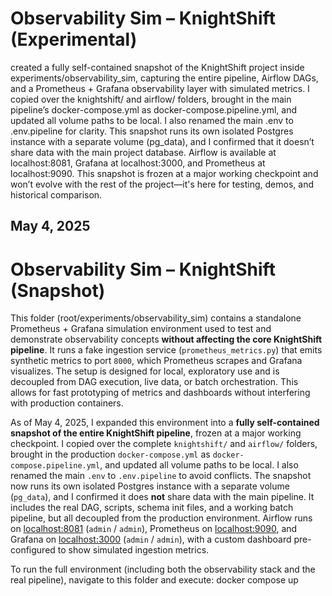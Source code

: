 # Observability Sim – KnightShift (Experimental)

created a fully self-contained snapshot of the KnightShift project inside experiments/observability_sim, capturing the entire pipeline, Airflow DAGs, and a Prometheus + Grafana observability layer with simulated metrics. I copied over the knightshift/ and airflow/ folders, brought in the main pipeline’s docker-compose.yml as docker-compose.pipeline.yml, and updated all volume paths to be local. I also renamed the main .env to .env.pipeline for clarity. This snapshot runs its own isolated Postgres instance with a separate volume (pg_data), and I confirmed that it doesn’t share data with the main project database. Airflow is available at localhost:8081, Grafana at localhost:3000, and Prometheus at localhost:9090. This snapshot is frozen at a major working checkpoint and won’t evolve with the rest of the project—it's here for testing, demos, and historical comparison.

## May 4, 2025

# Observability Sim – KnightShift (Snapshot)

This folder (root/experiments/observability_sim) contains a standalone Prometheus + Grafana simulation environment 
used to test and demonstrate observability concepts **without affecting the core KnightShift pipeline**. It runs a fake ingestion service (`prometheus_metrics.py`) that emits synthetic metrics to port `8000`, which Prometheus scrapes and Grafana visualizes. The setup is designed for local, exploratory use and is decoupled from DAG execution, live data, or batch orchestration. This allows for fast prototyping of metrics and dashboards without interfering with production containers.

As of May 4, 2025, I expanded this environment into a **fully self-contained snapshot of the entire KnightShift 
pipeline**, frozen at a major working checkpoint. I copied over the complete `knightshift/` and `airflow/` folders, 
brought in the production `docker-compose.yml` as `docker-compose.pipeline.yml`, and updated all volume paths to be 
local. I also renamed the main `.env` to `.env.pipeline` to avoid conflicts. The snapshot now runs its own isolated 
Postgres instance with a separate volume (`pg_data`), and I confirmed it does **not** share data with the main pipeline. It includes the real DAG, scripts, schema init files, and a working batch pipeline, but all decoupled from the production environment. Airflow runs on [localhost:8081](http://localhost:8081) (`admin` / `admin`), Prometheus on [localhost:9090](http://localhost:9090), and Grafana on [localhost:3000](http://localhost:3000) (`admin` / `admin`), with a custom dashboard pre-configured to show simulated ingestion metrics.

To run the full environment (including both the observability stack and the real pipeline), navigate to this folder 
and execute: docker compose up

